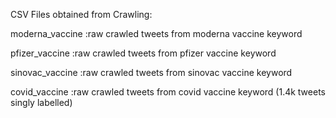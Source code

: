 CSV Files obtained from Crawling:

moderna_vaccine		:raw crawled tweets from moderna vaccine keyword

pfizer_vaccine		:raw crawled tweets from pfizer vaccine keyword

sinovac_vaccine		:raw crawled tweets from sinovac vaccine keyword

covid_vaccine		  :raw crawled tweets from covid vaccine keyword (1.4k tweets singly labelled)
